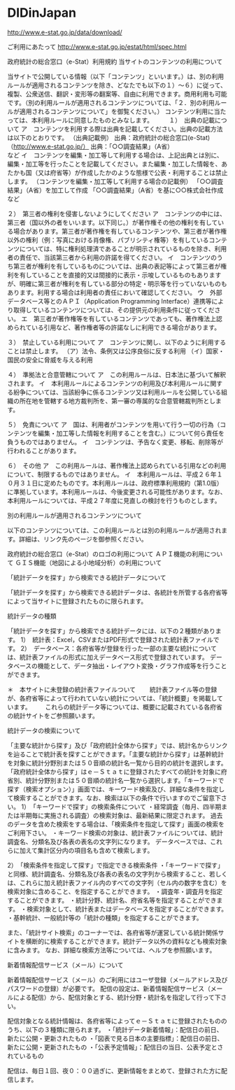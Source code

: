 # DIDinJapan
http://www.e-stat.go.jp/data/download/

ご利用にあたって
http://www.e-stat.go.jp/estat/html/spec.html

政府統計の総合窓口（e-Stat）利用規約
当サイトのコンテンツの利用について

当サイトで公開している情報（以下「コンテンツ」といいます。）は、別の利用ルールが適用されるコンテンツを除き、どなたでも以下の１）～６）に従って、複製、公衆送信、翻訳・変形等の翻案等、自由に利用できます。商用利用も可能です。（別の利用ルールが適用されるコンテンツについては、「２．別の利用ルールが適用されるコンテンツについて」を御覧ください。）
  コンテンツ利用に当たっては、本利用ルールに同意したものとみなします。 　　
１）　出典の記載について
ア　コンテンツを利用する際は出典を記載してください。出典の記載方法は以下のとおりです。
（出典記載例）
出典：政府統計の総合窓口(e-Stat)（http://www.e-stat.go.jp/）
出典：「○○調査結果」（A省）　　　　　　　　　　　　　　　　　　　　　　など
イ　コンテンツを編集・加工等して利用する場合は、上記出典とは別に、編集・加工等を行ったことを記載してください。また編集・加工した情報を、あたかも国（又は府省等）が作成したかのような態様で公表・利用することは禁止します。
（コンテンツを編集・加工等して利用する場合の記載例）
「○○調査結果」（A省）を加工して作成
「○○調査結果」（A省）を基に○○株式会社作成　など

２）　第三者の権利を侵害しないようにしてください
ア　コンテンツの中には、第三者（国以外の者をいいます。以下同じ。）が著作権その他の権利を有している場合があります。第三者が著作権を有しているコンテンツや、第三者が著作権以外の権利（例：写真における肖像権、パブリシティ権等）を有しているコンテンツについては、特に権利処理済であることが明示されているものを除き、利用者の責任で、当該第三者から利用の許諾を得てください。
イ　コンテンツのうち第三者が権利を有しているものについては、出典の表記等によって第三者が権利を有していることを直接的又は間接的に表示・示唆しているものもありますが、明確に第三者が権利を有している部分の特定・明示等を行っていないものもあります。利用する場合は利用者の責任において確認してください。
ウ　外部データベース等とのＡＰＩ（Application Programming Interface）連携等により取得しているコンテンツについては、その提供元の利用条件に従ってください。
エ　第三者が著作権等を有しているコンテンツであっても、著作権法上認められている引用など、著作権者等の許諾なしに利用できる場合があります。

３）　禁止している利用について
ア　コンテンツに関し、以下のように利用することは禁止します。
（ア）法令、条例又は公序良俗に反する利用
（イ）国家・国民の安全に脅威を与える利用

４）　準拠法と合意管轄について
ア　この利用ルールは、日本法に基づいて解釈されます。
イ　本利用ルールによるコンテンツの利用及び本利用ルールに関する紛争については、当該紛争に係るコンテンツ又は利用ルールを公開している組織の所在地を管轄する地方裁判所を、第一審の専属的な合意管轄裁判所とします。

５）　免責について
ア　国は、利用者がコンテンツを用いて行う一切の行為（コンテンツを編集・加工等した情報を利用することを含む。）について何ら責任を負うものではありません。
イ　コンテンツは、予告なく変更、移転、削除等が行われることがあります。

６）　その他
ア　この利用ルールは、著作権法上認められている引用などの利用について、制限するものではありません。
イ　本利用ルールは、平成２６年１０月３１日に定めたものです。本利用ルールは、政府標準利用規約（第1.0版）に準拠しています。本利用ルールは、今後変更される可能性があります。なお、本利用ルールについては、平成２７年度に見直しの検討を行うものとします。

別の利用ルールが適用されるコンテンツについて

以下のコンテンツについては、この利用ルールとは別の利用ルールが適用されます。詳細は、リンク先のページを御参照ください。

政府統計の総合窓口（e-Stat）のロゴの利用について
ＡＰＩ機能の利用について
ＧＩＳ機能（地図による小地域分析）の利用について


「統計データを探す」から検索できる統計データについて

「統計データを探す」から検索できる統計データは、各統計を所管する各府省等によって当サイトに登録されたものに限られます。

統計データの種類

「統計データを探す」から検索できる統計データには、以下の２種類があります。
1）　統計表：Excel，CSVまたはPDF形式で登録された統計表ファイルです。
2）　データベース：各府省等が登録を行った一部の主要な統計については、統計表ファイルの形式に加えデータベース形式で登録されています。
     データベースの機能として、データ抽出・レイアウト変換・グラフ作成等を行うことができます。

＊　本サイトに未登録の統計表ファイルついて
　　統計表ファイル等の登録が、各府省等によって行われていない統計については、「統計概要」を掲載しています。
　　これらの統計データ等については、概要に記載されている各府省の統計サイトをご参照願います。

統計データの検索について

「主要な統計から探す」及び「政府統計全体から探す」では、統計名からリンクを辿ることで統計表を探すことができます。「主要な統計から探す」は基幹統計を対象に統計分野別または５０音順の統計名一覧から目的の統計を選択します。「政府統計全体から探す」はｅ－Ｓｔａｔに登録されたすべての統計を対象に府省別、統計分野別または５０音順の統計名一覧から選択します。「キーワードで探す（検索オプション）」画面では、キーワード検索及び、詳細な条件を指定して検索することができます。なお、検索は以下の条件で行いますのでご留意下さい。
1）　「キーワードで探す」の検索条件について
・経常調査（毎月、四半期または半期毎に実施される調査）の検索対象は、最新結果に限定されます。
  過去のデータを含めた検索をする場合は、「検索条件を指定して探す」画面の検索をご利用下さい。
・キーワード検索の対象は、統計表ファイルについては、統計調査名、分類名及び各表の表名の文字列になります。
   データベースでは、これらに加えて集計区分内の項目名も含めて検索します。

2）　「検索条件を指定して探す」で指定できる検索条件
・「キーワードで探す」と同様、統計調査名、分類名及び各表の表名の文字列から検索すること、若しくは、これらに加え統計表ファイル内のすべての文字列（セル内の数字を含む）を検索対象に含めること、を指定することができます。
・調査年・調査月を指定することができます。
・統計分野、統計名、府省名等を指定することができます。
・検索対象として、統計表またはデータベースを指定することができます。
・基幹統計、一般統計等の「統計の種類」を指定することができます。

また、「統計サイト検索」のコーナーでは、各府省等が運営している統計関係サイトを横断的に検索することができます。統計データ以外の資料なども検索対象に含みます。 なお、詳細な検索方法等については、ヘルプを参照願います。


新着情報配信サービス（メール）について

新着情報配信サービス（メール）のご利用にはユーザ登録（メールアドレス及びパスワードの登録）が必要です。
配信の設定は、新着情報配信サービス（メールによる配信）から、配信対象とする、統計分野・統計名を指定して行って下さい。

配信対象となる統計情報は、各府省等によってｅ－Ｓｔａｔに登録されたもののうち、以下の３種類に限られます。
・「統計データ新着情報」：配信日の前日、新たに公開・更新されたもの
・「図表で見る日本の主要指標」：配信日の前日、新たに公開・更新されたもの
・「公表予定情報」：配信日の当日、公表予定とされているもの

配信は、毎日１回、夜０：００過ぎに、更新情報をまとめて、登録された方に配信します。
